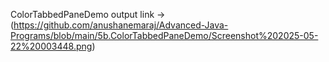 ColorTabbedPaneDemo output link ->(https://github.com/anushanemaraj/Advanced-Java-Programs/blob/main/5b.ColorTabbedPaneDemo/Screenshot%202025-05-22%20003448.png)
